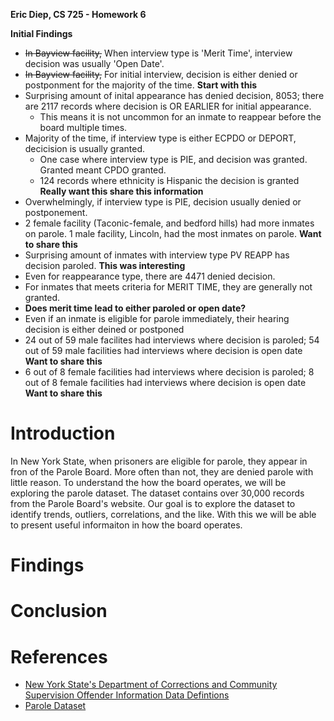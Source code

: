 **Eric Diep, CS 725 - Homework 6**

**Initial Findings**
 - ~~In Bayview facility,~~ When interview type is 'Merit Time', interview decision was usually 'Open Date'.
 - ~~In Bayview facility,~~ For initial interview, decision is either denied or postponment for the majority of the time. **Start with this**
 - Surprising amount of inital appearance has denied decision, 8053; there are 2117 records where decision is OR EARLIER for initial appearance.
    - This means it is not uncommon for an inmate to reappear before the board multiple times. 
 - Majority of the time, if interview type is either ECPDO or DEPORT, decicision is usually granted.
    - One case where interview type is PIE, and decision was granted. Granted meant CPDO granted.
    - 124 records where ethnicity is Hispanic the decision is granted **Really want this share this information**
 - Overwhelmingly, if interview type is PIE, decision usually denied or postponement.
 - 2 female facility (Taconic-female, and bedford hills) had more inmates on parole. 1 male facility, Lincoln, had the most inmates on parole. **Want to share this**
 - Surprising amount of inmates with interview type PV REAPP has decision paroled. **This was interesting**
 - Even for reappearance type, there are 4471 denied decision.
 - For inmates that meets criteria for MERIT TIME, they are generally not granted.
 - **Does merit time lead to either paroled or open date?**
 - Even if an inmate is eligible for parole immediately, their hearing decision is either deined or postponed
 - 24 out of 59 male facilites had interviews where decision is paroled; 54 out of 59 male facilities had interviews where decision is open date **Want to share this**
 - 6 out of 8 female facilities had interviews where decision is paroled; 8 out of 8 female facilities had interviews where decision is open date **Want to share this**

# Introduction

In New York State, when prisoners are eligible for parole, they appear in fron of the Parole Board. More often than not, they are denied parole with little reason. To understand the how the board operates, we will be exploring the parole dataset. The dataset contains over 30,000 records from the Parole Board's website. Our goal is to explore the dataset to identify trends, outliers, correlations, and the like. With this we will be able to present useful informaiton in how the board operates.

# Findings

# Conclusion

# References
 - [New York State's Department of Corrections and Community Supervision Offender Information Data Defintions](http://www.doccs.ny.gov/calendardatadefinitions.html)
 - [Parole Dataset](http://www.cs.odu.edu/~mweigle/CS725-S18/HW6)